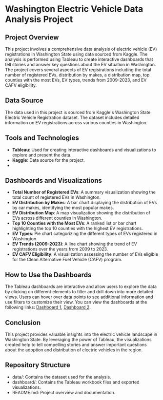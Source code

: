 # Washington Electric Vehicle Data Analysis Project
## Project Overview
This project involves a comprehensive data analysis of electric vehicle (EV) registrations in Washington State using data sourced from Kaggle. The analysis is performed using Tableau to create interactive dashboards that tell stories and answer key questions about the EV situation in Washington. The project covers several aspects of EV registrations including the total number of registered EVs, distribution by makes, a distribution map, top counties with the most EVs, EV types, trends from 2009-2023, and EV CAFV eligibility.

## Data Source
The data used in this project is sourced from Kaggle's Washington State Electric Vehicle Registration dataset. The dataset includes detailed information on EV registrations across various counties in Washington.

## Tools and Technologies
- **Tableau**: Used for creating interactive dashboards and visualizations to explore and present the data.
- **Kaggle**: Data source for the project.
- 
## Dashboards and Visualizations
- **Total Number of Registered EVs**: A summary visualization showing the total count of registered EVs in Washington.
- **EV Distribution by Makes**: A bar chart displaying the distribution of EVs by car makes, identifying the most popular makes.
- **EV Distribution Map**: A map visualization showing the distribution of EVs across different counties in Washington.
- **Top 10 Counties with the Most EVs**: A ranked list or bar chart highlighting the top 10 counties with the highest EV registrations.
- **EV Types**: Pie chart categorizing the different types of EVs registered in Washington.
- **EV Trends (2009-2023)**: A line chart showing the trend of EV registrations over the years from 2009 to 2023.
- **EV CAFV Eligibility**: A visualization assessing the number of EVs eligible for the Clean Alternative Fuel Vehicle (CAFV) program.
## How to Use the Dashboards ##
The Tableau dashboards are interactive and allow users to explore the data by clicking on different elements to filter and drill down into more detailed views. Users can hover over data points to see additional information and use filters to customize their view. You can view the dashboards at the following links: [Dashboard 1](https://public.tableau.com/app/profile/lucy.chen4943/viz/WashingtonEVAnalysis_17199463482390/Dashboard1), [Dashboard 2](https://public.tableau.com/app/profile/lucy.chen4943/viz/WashingtonEVAnalysis-2/Dashboard2).

## Conclusion ##
This project provides valuable insights into the electric vehicle landscape in Washington State. By leveraging the power of Tableau, the visualizations created help to tell compelling stories and answer important questions about the adoption and distribution of electric vehicles in the region.

## Repository Structure ##
- data/: Contains the dataset used for the analysis.
- dashboard/: Contains the Tableau workbook files and exported visualizations.
- README.md: Project overview and documentation.
